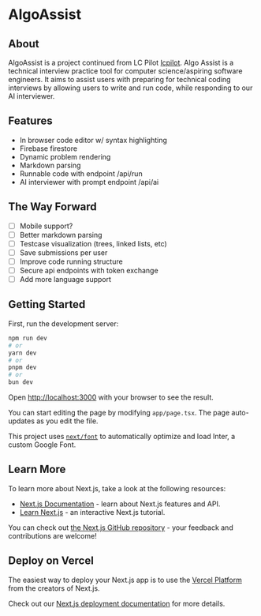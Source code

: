 # AlgoAssist

## About
AlgoAssist is a project continued from LC Pilot [lcpilot](https://github.com/j1yl/lcpilot). Algo Assist is a technical interview practice tool for computer science/aspiring software engineers. It aims to assist users with preparing for technical coding interviews by allowing users to write and run code, while responding to our AI interviewer.

## Features
- In browser code editor w/ syntax highlighting
- Firebase firestore
- Dynamic problem rendering
- Markdown parsing
- Runnable code with endpoint /api/run
- AI interviewer with prompt endpoint /api/ai

## The Way Forward
- [ ] Mobile support?
- [ ] Better markdown parsing
- [ ] Testcase visualization (trees, linked lists, etc)
- [ ] Save submissions per user
- [ ] Improve code running structure
- [ ] Secure api endpoints with token exchange
- [ ] Add more language support

## Getting Started

First, run the development server:

```bash
npm run dev
# or
yarn dev
# or
pnpm dev
# or
bun dev
```

Open [http://localhost:3000](http://localhost:3000) with your browser to see the result.

You can start editing the page by modifying `app/page.tsx`. The page auto-updates as you edit the file.

This project uses [`next/font`](https://nextjs.org/docs/basic-features/font-optimization) to automatically optimize and load Inter, a custom Google Font.

## Learn More

To learn more about Next.js, take a look at the following resources:

- [Next.js Documentation](https://nextjs.org/docs) - learn about Next.js features and API.
- [Learn Next.js](https://nextjs.org/learn) - an interactive Next.js tutorial.

You can check out [the Next.js GitHub repository](https://github.com/vercel/next.js/) - your feedback and contributions are welcome!

## Deploy on Vercel

The easiest way to deploy your Next.js app is to use the [Vercel Platform](https://vercel.com/new?utm_medium=default-template&filter=next.js&utm_source=create-next-app&utm_campaign=create-next-app-readme) from the creators of Next.js.

Check out our [Next.js deployment documentation](https://nextjs.org/docs/deployment) for more details.
